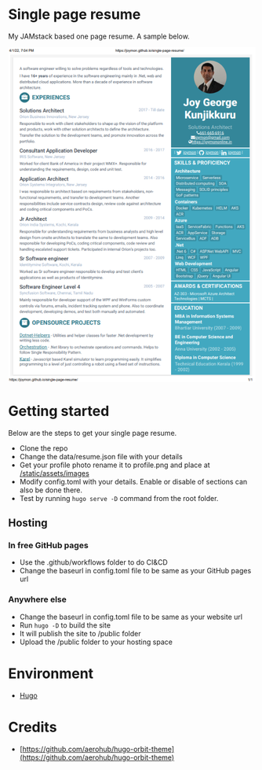 # Single page resume
My JAMstack based one page resume. A sample below.

![sample.png](/sample.png)

# Getting started

Below are the steps to get your single page resume.

- Clone the repo
- Change the data/resume.json file with your details
- Get your profile photo rename it to profile.png and place at [/static/assets/images](/static/assets/images)
- Modify config.toml with your details. Enable or disable of sections can also be done there.
- Test by running `hugo serve -D` command from the root folder.

## Hosting

### In free GitHub pages
- Use the .github/workflows folder to do CI&CD
- Change the baseurl in config.toml file to be same as your GitHub pages url

### Anywhere else
- Change the baseurl in config.toml file to be same as your website url
- Run `hugo -D` to build the site
- It will publish the site to /public folder
- Upload the /public folder to your hosting space

# Environment

- [Hugo](https://gohugo.io/getting-started/quick-start/ )

# Credits

- [https://github.com/aerohub/hugo-orbit-theme](https://github.com/aerohub/hugo-orbit-theme)
